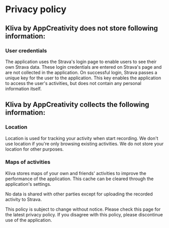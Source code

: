 # Privacy policy

## Kliva by AppCreativity does not store following information:

### User credentials

The application uses the Strava's login page to enable users to see their own Strava data. These login credentials are entered on Strava's page and are not collected in the application. On successful login, Strava passes a unique key for the user to the application. This key enables the application to access the user's activities, but does not contain any personal information itself. 

## Kliva by AppCreativity collects the following information:

### Location

Location is used for tracking your activity when start recording. We don't use location if you're only browsing existing activities. We do not store your location for other purposes.

### Maps of activities

Kliva stores maps of your own and friends' activities to improve the performance of the application. This cache can be cleared through the application's settings.

No data is shared with other parties except for uploading the recorded activity to Strava.

This policy is subject to change without notice. Please check this page for the latest privacy policy. If you disagree with this policy, please discontinue use of the application.
